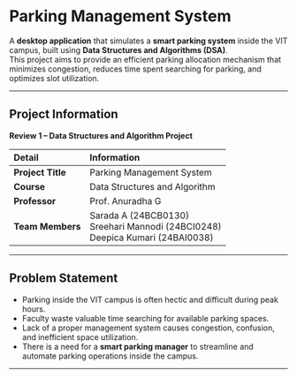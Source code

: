 #  Parking Management System

A **desktop application** that simulates a **smart parking system** inside the VIT campus, built using **Data Structures and Algorithms (DSA)**.  
This project aims to provide an efficient parking allocation mechanism that minimizes congestion, reduces time spent searching for parking, and optimizes slot utilization.

---

##  Project Information

**Review 1 – Data Structures and Algorithm Project**

| Detail | Information |
|:--|:--|
| **Project Title** | Parking Management System |
| **Course** | Data Structures and Algorithm |
| **Professor** | Prof. Anuradha G |
| **Team Members** | Sarada A (24BCB0130)<br>Sreehari Mannodi (24BCI0248)<br>Deepica Kumari (24BAI0038) |

---

##  Problem Statement

- Parking inside the VIT campus is often hectic and difficult during peak hours.  
- Faculty waste valuable time searching for available parking spaces.  
- Lack of a proper management system causes congestion, confusion, and inefficient space utilization.  
- There is a need for a **smart parking manager** to streamline and automate parking operations inside the campus.

---